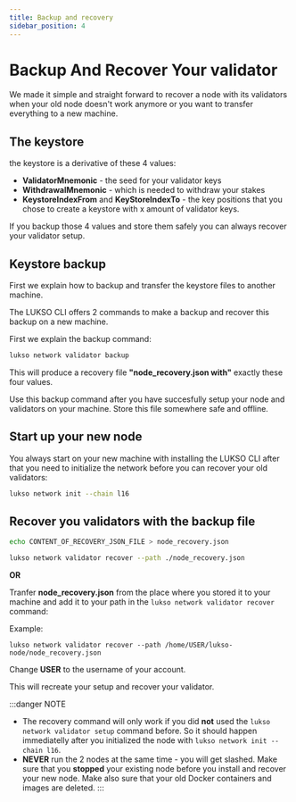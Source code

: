 ```yaml
---
title: Backup and recovery
sidebar_position: 4
---
```


# Backup And Recover Your validator

We made it simple and straight forward to recover a node with its validators when your old node doesn't work anymore or you want to transfer everything to a new machine.

## The keystore

 the keystore is a derivative of these 4 values:

* **ValidatorMnemonic** - the seed for your validator keys
* **WithdrawalMnemonic** - which is needed to withdraw your stakes
* **KeystoreIndexFrom** and **KeyStoreIndexTo** - the key positions that you chose to create a keystore with x amount of validator keys.

If you backup those 4 values and store them safely you can always recover your validator setup.

## Keystore backup

First we explain how to backup and transfer the keystore files to another machine.

The LUKSO CLI offers 2 commands to make a backup and recover this backup on a new machine.

First we explain the backup command:

```bash
lukso network validator backup
```
This will produce a recovery file **"node_recovery.json with"** exactly these four values.

Use this backup command after you have succesfully setup your node and validators on your machine. Store this file somewhere safe and offline.

## Start up your new node

You always start on your new machine with installing the LUKSO CLI after that you need to initialize the network before you can recover your old validators:

```bash
lukso network init --chain l16
```

## Recover you validators with the backup file
```bash
echo CONTENT_OF_RECOVERY_JSON_FILE > node_recovery.json
```
```bash
lukso network validator recover --path ./node_recovery.json
```
**OR**

Tranfer **node_recovery.json** from the place where you stored it to your machine and add it to your path in the `lukso network validator recover` command:

Example:
```
lukso network validator recover --path /home/USER/lukso-node/node_recovery.json
```
Change **USER** to the username of your account.

This will recreate your setup and recover your validator.


:::danger
NOTE

* The recovery command will only work if you did **not** used the `lukso network validator setup` command before. So it should happen immediatelly after you initialized the node with `lukso network init --chain l16`.
* **NEVER** run the 2 nodes at the same time - you will get slashed. Make sure that you **stopped** your existing node before you install and recover your new node. Make also sure that your old Docker containers and images are deleted.
:::